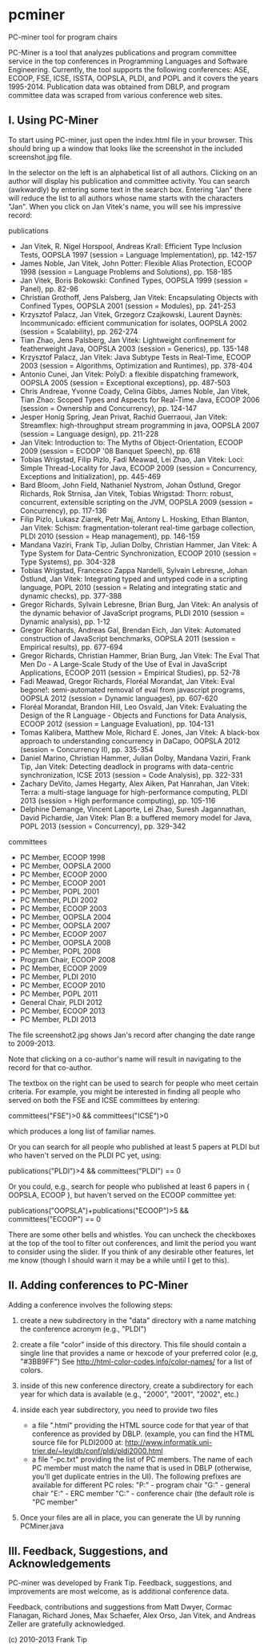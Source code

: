 pcminer
=======

PC-miner tool for program chairs

PC-Miner is a tool that analyzes publications and program committee service in the top conferences 
in Programming Languages and Software Engineering. Currently, the tool supports the following 
conferences: ASE, ECOOP, FSE, ICSE, ISSTA, OOPSLA, PLDI, and POPL and it covers the years 1995-2014. 
Publication data was obtained from DBLP, and program committee data was scraped from various 
conference web sites. 

I. Using PC-Miner
------------------

To start using PC-miner, just open the index.html file in your browser.
This should bring up a window that looks like the screenshot in the
included screenshot.jpg file.

In the selector on the left is an alphabetical list of all authors. Clicking on
an author will display his publication and committee activity.  You can
search (awkwardly) by entering some text in the search box.
Entering "Jan" there will reduce the list to all authors whose name starts
with the characters "Jan". When you click on Jan Vitek's name, you will see 
his impressive record:

publications
 - Jan Vitek, R. Nigel Horspool, Andreas Krall: Efficient Type Inclusion Tests, OOPSLA 1997 (session = Language Implementation), pp. 142-157
 - James Noble, Jan Vitek, John Potter: Flexible Alias Protection, ECOOP 1998 (session = Language Problems and Solutions), pp. 158-185
 - Jan Vitek, Boris Bokowski: Confined Types, OOPSLA 1999 (session = Panel), pp. 82-96
 - Christian Grothoff, Jens Palsberg, Jan Vitek: Encapsulating Objects with Confined Types, OOPSLA 2001 (session = Modules), pp. 241-253
 - Krzysztof Palacz, Jan Vitek, Grzegorz Czajkowski, Laurent Daynès: Incommunicado: efficient communication for isolates, OOPSLA 2002 (session = Scalability), pp. 262-274
 - Tian Zhao, Jens Palsberg, Jan Vitek: Lightweight confinement for featherweight Java, OOPSLA 2003 (session = Generics), pp. 135-148
 - Krzysztof Palacz, Jan Vitek: Java Subtype Tests in Real-Time, ECOOP 2003 (session = Algorithms, Optimization and Runtimes), pp. 378-404
 - Antonio Cunei, Jan Vitek: PolyD: a flexible dispatching framework, OOPSLA 2005 (session = Exceptional exceptions), pp. 487-503
 - Chris Andreae, Yvonne Coady, Celina Gibbs, James Noble, Jan Vitek, Tian Zhao: Scoped Types and Aspects for Real-Time Java, ECOOP 2006 (session = Ownership and Concurrency), pp. 124-147
 - Jesper Honig Spring, Jean Privat, Rachid Guerraoui, Jan Vitek: Streamflex: high-throughput stream programming in java, OOPSLA 2007 (session = Language design), pp. 211-228
 - Jan Vitek: Introduction to: The Myths of Object-Orientation, ECOOP 2009 (session = ECOOP '08 Banquet Speech), pp. 618
 - Tobias Wrigstad, Filip Pizlo, Fadi Meawad, Lei Zhao, Jan Vitek: Loci: Simple Thread-Locality for Java, ECOOP 2009 (session = Concurrency, Exceptions and Initialization), pp. 445-469
 - Bard Bloom, John Field, Nathaniel Nystrom, Johan Östlund, Gregor Richards, Rok Strnisa, Jan Vitek, Tobias Wrigstad: Thorn: robust, concurrent, extensible scripting on the JVM, OOPSLA 2009 (session = Concurrency), pp. 117-136
 - Filip Pizlo, Lukasz Ziarek, Petr Maj, Antony L. Hosking, Ethan Blanton, Jan Vitek: Schism: fragmentation-tolerant real-time garbage collection, PLDI 2010 (session = Heap management), pp. 146-159
 - Mandana Vaziri, Frank Tip, Julian Dolby, Christian Hammer, Jan Vitek: A Type System for Data-Centric Synchronization, ECOOP 2010 (session = Type Systems), pp. 304-328
 - Tobias Wrigstad, Francesco Zappa Nardelli, Sylvain Lebresne, Johan Östlund, Jan Vitek: Integrating typed and untyped code in a scripting language, POPL 2010 (session = Relating and integrating static and dynamic checks), pp. 377-388
 - Gregor Richards, Sylvain Lebresne, Brian Burg, Jan Vitek: An analysis of the dynamic behavior of JavaScript programs, PLDI 2010 (session = Dynamic analysis), pp. 1-12
 - Gregor Richards, Andreas Gal, Brendan Eich, Jan Vitek: Automated construction of JavaScript benchmarks, OOPSLA 2011 (session = Empirical results), pp. 677-694
 - Gregor Richards, Christian Hammer, Brian Burg, Jan Vitek: The Eval That Men Do - A Large-Scale Study of the Use of Eval in JavaScript Applications, ECOOP 2011 (session = Empirical Studies), pp. 52-78
 - Fadi Meawad, Gregor Richards, Floréal Morandat, Jan Vitek: Eval begone!: semi-automated removal of eval from javascript programs, OOPSLA 2012 (session = Dynamic languages), pp. 607-620
 - Floréal Morandat, Brandon Hill, Leo Osvald, Jan Vitek: Evaluating the Design of the R Language - Objects and Functions for Data Analysis, ECOOP 2012 (session = Language Evaluation), pp. 104-131
 - Tomas Kalibera, Matthew Mole, Richard E. Jones, Jan Vitek: A black-box approach to understanding concurrency in DaCapo, OOPSLA 2012 (session = Concurrency II), pp. 335-354
 - Daniel Marino, Christian Hammer, Julian Dolby, Mandana Vaziri, Frank Tip, Jan Vitek: Detecting deadlock in programs with data-centric synchronization, ICSE 2013 (session = Code Analysis), pp. 322-331
 - Zachary DeVito, James Hegarty, Alex Aiken, Pat Hanrahan, Jan Vitek: Terra: a multi-stage language for high-performance computing, PLDI 2013 (session = High performance computing), pp. 105-116
 - Delphine Demange, Vincent Laporte, Lei Zhao, Suresh Jagannathan, David Pichardie, Jan Vitek: Plan B: a buffered memory model for Java, POPL 2013 (session = Concurrency), pp. 329-342

committees
 - PC Member, ECOOP 1998
 - PC Member, OOPSLA 2000
 - PC Member, ECOOP 2000
 - PC Member, ECOOP 2001
 - PC Member, POPL 2001
 - PC Member, PLDI 2002
 - PC Member, ECOOP 2003
 - PC Member, OOPSLA 2004
 - PC Member, OOPSLA 2007
 - PC Member, ECOOP 2007
 - PC Member, OOPSLA 2008
 - PC Member, POPL 2008
 - Program Chair, ECOOP 2008
 - PC Member, ECOOP 2009
 - PC Member, PLDI 2010
 - PC Member, ECOOP 2010
 - PC Member, POPL 2011
 - General Chair, PLDI 2012
 - PC Member, ECOOP 2013
 - PC Member, PLDI 2013

The file screenshot2.jpg shows Jan's record after changing the date range to 2009-2013. 
    
Note that clicking on a co-author's name will result in navigating to the record
for that co-author.    
    
The textbox on the right can be used to search for people who meet
certain criteria. For example, you might be interested in finding all people
who served on both the FSE and ICSE committees by entering:

committees("FSE")>0 && committees("ICSE")>0

which produces a long list of familiar names.

Or you can search for all people who published at least 5 papers at PLDI
but who haven't served on the PLDI PC yet, using:

publications("PLDI")>4 && committees("PLDI") == 0
 
Or you could, e.g., search for people who published at least 6 papers in
{ OOPSLA, ECOOP }, but haven't served on the ECOOP committee yet:

publications("OOPSLA")+publications("ECOOP")>5 && committees("ECOOP") == 0

There are some other bells and whistles. You can uncheck the checkboxes at the
top of the tool to filter out conferences, and limit the period you want to
consider using the slider. If you think of any desirable other features,
let me know (though I should warn it may be a while until I get to this).

II. Adding conferences to PC-Miner
----------------------------------

Adding a conference involves the following steps:

1. create a new subdirectory in the "data" directory with a name matching the conference
   acronym (e.g., "PLDI")
   
2. create a file "color" inside of this directory. This file should contain a single
   line that provides a name or hexcode of your preferred color (e.g, "#3BB9FF")
   See http://html-color-codes.info/color-names/ for a list of colors.    
   
3. inside of this new conference directory, create a subdirectory for each year for 
   which data is available (e.g., "2000", "2001", "2002", etc.)
   
4. inside each year subdirectory, you need to provide two files
     - a file "<ConfName><year>.html" providing the HTML source code 
       for that year of that conference as provided by DBLP. (example,
       you can find the HTML source file for PLDI2000 at:
        http://www.informatik.uni-trier.de/~ley/db/conf/pldi/pldi2000.html
     - a file "<ConfName><year>-pc.txt" providing the list of PC members.
       The name of each PC member must match the name that is used in DBLP
       (otherwise, you'll get duplicate entries in the UI). The following
       prefixes are available for different PC roles:
         "P:<name>"  - program chair
         "G:<name>"  - general chair
         "E:<name>"  - ERC member
         "C:<name>"  - conference chair
         (the default role is "PC member"
         
 5. Once your files are all in place, you can generate the UI by running PCMiner.java
 
III. Feedback, Suggestions, and Acknowledgements
-----------------------------------------------
 
PC-miner was developed by Frank Tip. Feedback, suggestions, and improvements 
are most welcome, as is additional conference data.
 
Feedback, contributions and suggestions from Matt Dwyer, Cormac Flanagan, 
Richard Jones, Max Schaefer, Alex Orso, Jan Vitek, and Andreas Zeller are 
gratefully acknowledged.
 
(c) 2010-2013 Frank Tip  
  
         
            
          



 



    
